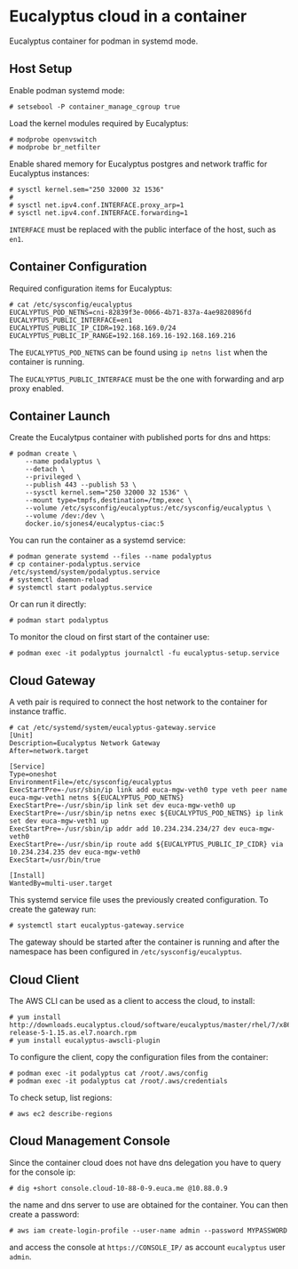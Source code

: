 # Eucalyptus cloud in a container

Eucalyptus container for podman in systemd mode.

Host Setup
----------
Enable podman systemd mode:

```
# setsebool -P container_manage_cgroup true
```

Load the kernel modules required by Eucalyptus:

```
# modprobe openvswitch
# modprobe br_netfilter
```

Enable shared memory for Eucalyptus postgres and network traffic for Eucalyptus instances:

```
# sysctl kernel.sem="250 32000 32 1536"
#
# sysctl net.ipv4.conf.INTERFACE.proxy_arp=1
# sysctl net.ipv4.conf.INTERFACE.forwarding=1
```

`INTERFACE` must be replaced with the public interface of the host, such as `en1`.

Container Configuration
-----------------------
Required configuration items for Eucalyptus:

```
# cat /etc/sysconfig/eucalyptus
EUCALYPTUS_POD_NETNS=cni-82839f3e-0066-4b71-837a-4ae9820896fd
EUCALYPTUS_PUBLIC_INTERFACE=en1
EUCALYPTUS_PUBLIC_IP_CIDR=192.168.169.0/24
EUCALYPTUS_PUBLIC_IP_RANGE=192.168.169.16-192.168.169.216
```

The `EUCALYPTUS_POD_NETNS` can be found using `ip netns list` when the container is running.

The `EUCALYPTUS_PUBLIC_INTERFACE` must be the one with forwarding and arp proxy enabled.

Container Launch
----------------
Create the Eucalytpus container with published ports for dns and https:

```
# podman create \
    --name podalyptus \
    --detach \
    --privileged \
    --publish 443 --publish 53 \
    --sysctl kernel.sem="250 32000 32 1536" \
    --mount type=tmpfs,destination=/tmp,exec \
    --volume /etc/sysconfig/eucalyptus:/etc/sysconfig/eucalyptus \
    --volume /dev:/dev \
    docker.io/sjones4/eucalyptus-ciac:5
```

You can run the container as a systemd service:

```
# podman generate systemd --files --name podalyptus
# cp container-podalyptus.service /etc/systemd/system/podalyptus.service
# systemctl daemon-reload
# systemctl start podalyptus.service
```

Or can run it directly:

```
# podman start podalyptus
```

To monitor the cloud on first start of the container use:

```
# podman exec -it podalyptus journalctl -fu eucalyptus-setup.service
```

Cloud Gateway
-------------
A veth pair is required to connect the host network to the container for instance traffic.

```
# cat /etc/systemd/system/eucalyptus-gateway.service
[Unit]
Description=Eucalyptus Network Gateway
After=network.target

[Service]
Type=oneshot
EnvironmentFile=/etc/sysconfig/eucalyptus
ExecStartPre=-/usr/sbin/ip link add euca-mgw-veth0 type veth peer name euca-mgw-veth1 netns ${EUCALYPTUS_POD_NETNS}
ExecStartPre=-/usr/sbin/ip link set dev euca-mgw-veth0 up
ExecStartPre=-/usr/sbin/ip netns exec ${EUCALYPTUS_POD_NETNS} ip link set dev euca-mgw-veth1 up
ExecStartPre=-/usr/sbin/ip addr add 10.234.234.234/27 dev euca-mgw-veth0
ExecStartPre=-/usr/sbin/ip route add ${EUCALYPTUS_PUBLIC_IP_CIDR} via 10.234.234.235 dev euca-mgw-veth0
ExecStart=/usr/bin/true

[Install]
WantedBy=multi-user.target
```

This systemd service file uses the previously created configuration. To create the gateway run:

```
# systemctl start eucalyptus-gateway.service
```

The gateway should be started after the container is running and after the namespace has been configured in `/etc/sysconfig/eucalyptus`.

Cloud Client
------------
The AWS CLI can be used as a client to access the cloud, to install:

```
# yum install http://downloads.eucalyptus.cloud/software/eucalyptus/master/rhel/7/x86_64/eucalyptus-release-5-1.15.as.el7.noarch.rpm
# yum install eucalyptus-awscli-plugin
```

To configure the client, copy the configuration files from the container:

```
# podman exec -it podalyptus cat /root/.aws/config
# podman exec -it podalyptus cat /root/.aws/credentials
```

To check setup, list regions:

```
# aws ec2 describe-regions
```

Cloud Management Console
------------------------
Since the container cloud does not have dns delegation you have to query for the console ip:

```
# dig +short console.cloud-10-88-0-9.euca.me @10.88.0.9
```

the name and dns server to use are obtained for the container. You can then create a password:

```
# aws iam create-login-profile --user-name admin --password MYPASSWORD
```

and access the console at `https://CONSOLE_IP/` as account `eucalyptus` user `admin`.

